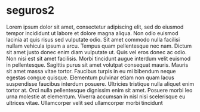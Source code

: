 # seguros2
Lorem ipsum dolor sit amet, consectetur adipiscing elit, sed do eiusmod tempor incididunt ut labore et dolore magna aliqua. Non odio euismod lacinia at quis risus sed vulputate odio. 
Sit amet commodo nulla facilisi nullam vehicula ipsum a arcu. Tempus quam pellentesque nec nam. Dictum sit amet justo donec enim diam vulputate ut. Quis vel eros donec ac odio. 
Non nisi est sit amet facilisis. Morbi tincidunt augue interdum velit euismod in pellentesque. Sagittis purus sit amet volutpat consequat mauris. Mauris sit amet massa vitae tortor. 
Faucibus turpis in eu mi bibendum neque egestas congue quisque. Elementum pulvinar etiam non quam lacus suspendisse faucibus interdum posuere. Ultricies tristique nulla aliquet enim 
tortor at. Orci nulla pellentesque dignissim enim sit amet. Posuere morbi leo urna molestie at elementum. Viverra accumsan in nisl nisi scelerisque eu ultrices vitae. Ullamcorper velit 
sed ullamcorper morbi tincidunt

